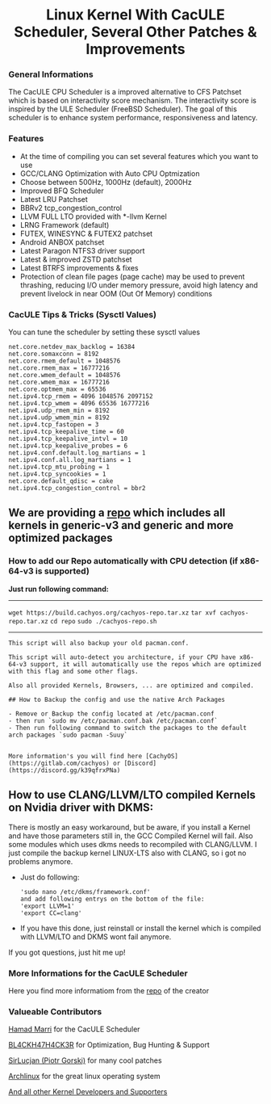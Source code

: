 <h1><center>Linux Kernel With CacULE Scheduler, Several Other Patches & Improvements</center></h1>

### General Informations

The CacULE CPU Scheduler is a improved alternative to CFS Patchset which is based on interactivity score mechanism. The interactivity score is inspired by the ULE Scheduler (FreeBSD Scheduler). The goal of this scheduler is to enhance system performance, responsiveness and latency.

### Features

- At the time of compiling you can set several features which you want to use
- GCC/CLANG Optimization with Auto CPU Optmization
- Choose between 500Hz, 1000Hz (default), 2000Hz
- Improved BFQ Scheduler
- Latest LRU Patchset
- BBRv2 tcp_congestion_control
- LLVM FULL LTO provided with \*-llvm Kernel
- LRNG Framework (default)
- FUTEX, WINESYNC & FUTEX2 patchset
- Android ANBOX patchset
- Latest Paragon NTFS3 driver support
- Latest & improved ZSTD patchset
- Latest BTRFS improvements & fixes
- Protection of clean file pages (page cache) may be used to prevent thrashing, reducing I/O under memory pressure, avoid high latency and prevent livelock in near OOM (Out Of Memory) conditions

### CacULE Tips & Tricks (Sysctl Values)

You can tune the scheduler by setting these sysctl values

    net.core.netdev_max_backlog = 16384
    net.core.somaxconn = 8192
    net.core.rmem_default = 1048576
    net.core.rmem_max = 16777216
    net.core.wmem_default = 1048576
    net.core.wmem_max = 16777216
    net.core.optmem_max = 65536
    net.ipv4.tcp_rmem = 4096 1048576 2097152
    net.ipv4.tcp_wmem = 4096 65536 16777216
    net.ipv4.udp_rmem_min = 8192
    net.ipv4.udp_wmem_min = 8192
    net.ipv4.tcp_fastopen = 3
    net.ipv4.tcp_keepalive_time = 60
    net.ipv4.tcp_keepalive_intvl = 10
    net.ipv4.tcp_keepalive_probes = 6
    net.ipv4.conf.default.log_martians = 1
    net.ipv4.conf.all.log_martians = 1
    net.ipv4.tcp_mtu_probing = 1
    net.ipv4.tcp_syncookies = 1
    net.core.default_qdisc = cake
    net.ipv4.tcp_congestion_control = bbr2

## We are providing a [repo](https://build.cachyos.org/) which includes all kernels in generic-v3 and generic and more optimized packages

### How to add our Repo automatically with CPU detection (if x86-64-v3 is supported)

**Just run following command:**

---

`wget https://build.cachyos.org/cachyos-repo.tar.xz`
`tar xvf cachyos-repo.tar.xz`
`cd repo`
`sudo ./cachyos-repo.sh`

---

    This script will also backup your old pacman.conf.

    This script will auto-detect you architecture, if your CPU have x86-64-v3 support, it will automatically use the repos which are optimized with this flag and some other flags.

    Also all provided Kernels, Browsers, ... are optimized and compiled.

    ## How to Backup the config and use the native Arch Packages

    - Remove or Backup the config located at /etc/pacman.conf
    - then run `sudo mv /etc/pacman.conf.bak /etc/pacman.conf`
    - Then run following command to switch the packages to the default arch packages `sudo pacman -Suuy`


    More information's you will find here [CachyOS](https://gitlab.com/cachyos) or [Discord](https://discord.gg/k39qfrxPNa)

## How to use CLANG/LLVM/LTO compiled Kernels on Nvidia driver with DKMS:

There is mostly an easy workaround, but be aware, if you install a Kernel and have those parameters still in, the GCC Compiled Kernel will fail.
Also some modules which uses dkms needs to recompiled with CLANG/LLVM. I just compile the backup kernel LINUX-LTS also with CLANG, so i got no problems anymore.

- Just do following:

      'sudo nano /etc/dkms/framework.conf'
      and add following entrys on the bottom of the file:
      'export LLVM=1'
      'export CC=clang'

- If you have this done, just reinstall or install the kernel which is compiled with LLVM/LTO and DKMS wont fail anymore.

If you got questions, just hit me up!

### More Informations for the CacULE Scheduler

Here you find more informatiom from the [repo](https://github.com/hamadmarri/cacule-cpu-scheduler) of the creator

### Valueable Contributors

[Hamad Marri](https://github.com/hamadmarri) for the CacULE Scheduler

[BL4CKH47H4CK3R](https://github.com/BL4CKH47H4CK3R) for Optimization, Bug Hunting & Support

[SirLucjan (Piotr Gorski)](https://github.com/sirlucjan) for many cool patches

[Archlinux](https://archlinux.org) for the great linux operating system

[And all other Kernel Developers and Supporters](https://github.com/torvalds/linux)
